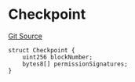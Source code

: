 # Checkpoint
[Git Source](https://github.com/llama-community/vertex-v1/blob/1010800eca40d89a7523a4694106df66636f891a/src/utils/Structs.sol)


```solidity
struct Checkpoint {
    uint256 blockNumber;
    bytes8[] permissionSignatures;
}
```

